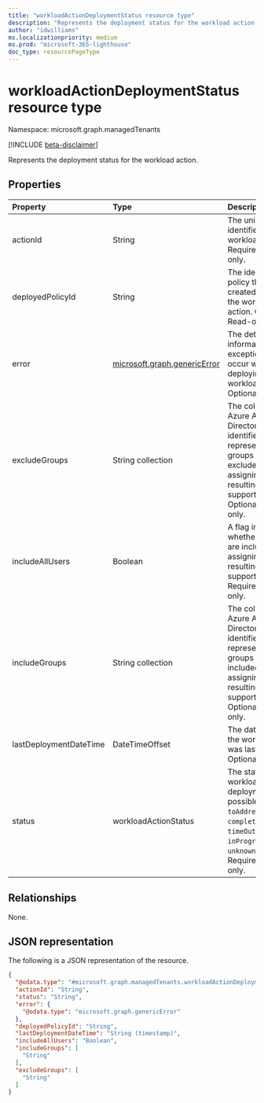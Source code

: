 ```yaml
---
title: "workloadActionDeploymentStatus resource type"
description: "Represents the deployment status for the workload action."
author: "idwilliams"
ms.localizationpriority: medium
ms.prod: "microsoft-365-lighthouse"
doc_type: resourcePageType
---
```


# workloadActionDeploymentStatus resource type

Namespace: microsoft.graph.managedTenants

[!INCLUDE [beta-disclaimer](../../includes/beta-disclaimer.md)]

Represents the deployment status for the workload action.

## Properties
|Property|Type|Description|
|:---|:---|:---|
|actionId|String|The unique identifier for the workload action. Required. Read-only.|
|deployedPolicyId|String|The identifier of any policy that was created by applying the workload action. Optional. Read-only.|
|error|[microsoft.graph.genericError](../resources/genericerror.md)|The detailed information for exceptions that occur when deploying the workload action. Optional. Required.|
|excludeGroups|String collection|The collection of Azure Active Directory group identifiers that represent which groups should be excluded when assigning the resulting policy if supported. Optional. Read-only.|
|includeAllUsers|Boolean|A flag indicating whether all users are included when assigning the resulting policy if supported. Required. Read-only.|
|includeGroups|String collection|The collection of Azure Active Directory group identifiers that represent which groups should be included when assigning the resulting policy if supported. Optional. Read-only.|
|lastDeploymentDateTime|DateTimeOffset|The date and time the workload action was last deployed. Optional.|
|status|workloadActionStatus|The status of the workload action deployment.The possible values are: `toAddress`, `completed`, `error`, `timeOut`, `inProgress`, `unknownFutureValue`. Required. Read-only.|

## Relationships
None.

## JSON representation
The following is a JSON representation of the resource.
<!-- {
  "blockType": "resource",
  "@odata.type": "microsoft.graph.managedTenants.workloadActionDeploymentStatus"
}
-->
``` json
{
  "@odata.type": "#microsoft.graph.managedTenants.workloadActionDeploymentStatus",
  "actionId": "String",
  "status": "String",
  "error": {
    "@odata.type": "microsoft.graph.genericError"
  },
  "deployedPolicyId": "String",
  "lastDeploymentDateTime": "String (timestamp)",
  "includeAllUsers": "Boolean",
  "includeGroups": [
    "String"
  ],
  "excludeGroups": [
    "String"
  ]
}
```
